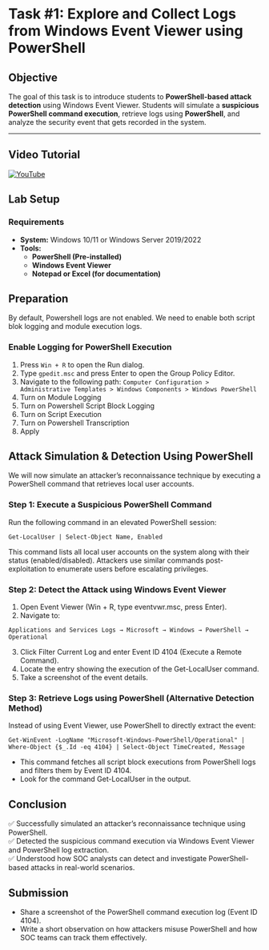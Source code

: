# **Task #1: Explore and Collect Logs from Windows Event Viewer using PowerShell**

## **Objective**
The goal of this task is to introduce students to **PowerShell-based attack detection** using Windows Event Viewer. Students will simulate a **suspicious PowerShell command execution**, retrieve logs using **PowerShell**, and analyze the security event that gets recorded in the system.

---

## **Video Tutorial**
[![YouTube](http://i.ytimg.com/vi/OO7LqeBjrYE/hqdefault.jpg)](https://www.youtube.com/watch?v=OO7LqeBjrYE)



## **Lab Setup**
### **Requirements**
- **System:** Windows 10/11 or Windows Server 2019/2022  
- **Tools:**  
  - **PowerShell (Pre-installed)**
  - **Windows Event Viewer**
  - **Notepad or Excel (for documentation)**
 

## Preparation

By default, Powershell logs are not enabled. We need to enable both script blok logging and module execution logs.
### **Enable Logging for PowerShell Execution**
1. Press `Win + R` to open the Run dialog.
2. Type `gpedit.msc` and press Enter to open the Group Policy Editor.
3. Navigate to the following path:
`Computer Configuration > Administrative Templates > Windows Components > Windows PowerShell`
4. Turn on Module Logging
5. Turn on Powershell Script Block Logging
6. Turn on Script Execution
7. Turn on Powershell Transcription
8. Apply 

## Attack Simulation & Detection Using PowerShell
We will now simulate an attacker’s reconnaissance technique by executing a PowerShell command that retrieves local user accounts.

### Step 1: Execute a Suspicious PowerShell Command
Run the following command in an elevated PowerShell session:

```
Get-LocalUser | Select-Object Name, Enabled
```
This command lists all local user accounts on the system along with their status (enabled/disabled).
Attackers use similar commands post-exploitation to enumerate users before escalating privileges.
### Step 2: Detect the Attack using Windows Event Viewer
1. Open Event Viewer (Win + R, type eventvwr.msc, press Enter).
2. Navigate to:
```
Applications and Services Logs → Microsoft → Windows → PowerShell → Operational
```
3. Click Filter Current Log and enter Event ID 4104 (Execute a Remote Command).
4. Locate the entry showing the execution of the Get-LocalUser command.
5. Take a screenshot of the event details.

### Step 3: Retrieve Logs using PowerShell (Alternative Detection Method)
Instead of using Event Viewer, use PowerShell to directly extract the event:

```
Get-WinEvent -LogName "Microsoft-Windows-PowerShell/Operational" | Where-Object {$_.Id -eq 4104} | Select-Object TimeCreated, Message
```
- This command fetches all script block executions from PowerShell logs and filters them by Event ID 4104.
- Look for the command Get-LocalUser in the output.

## Conclusion
✅ Successfully simulated an attacker’s reconnaissance technique using PowerShell.    
✅ Detected the suspicious command execution via Windows Event Viewer and PowerShell log extraction.    
✅ Understood how SOC analysts can detect and investigate PowerShell-based attacks in real-world scenarios.    

## Submission
- Share a screenshot of the PowerShell command execution log (Event ID 4104).
- Write a short observation on how attackers misuse PowerShell and how SOC teams can track them effectively.

